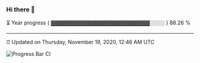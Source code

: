 ### Hi there 👋

⏳ Year progress { ▓▓▓▓▓▓▓▓▓▓▓▓▓▓▓▓▓▓▓▓▓▓▓▓▓▓░░░░ } 88.26 %

---

⏰ Updated on Thursday, November 19, 2020, 12:46 AM UTC

![Progress Bar CI](https://github.com/arthurbuhl/arthurbuhl/workflows/Progress%20Bar%20CI/badge.svg)
